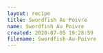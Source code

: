 ```yaml
---
layout: recipe
title: Swordfish Au Poivre
name: Swordfish Au Poivre
created: 2020-07-05 19:28:59
filename: Swordfish-Au-Poivre
---
```

